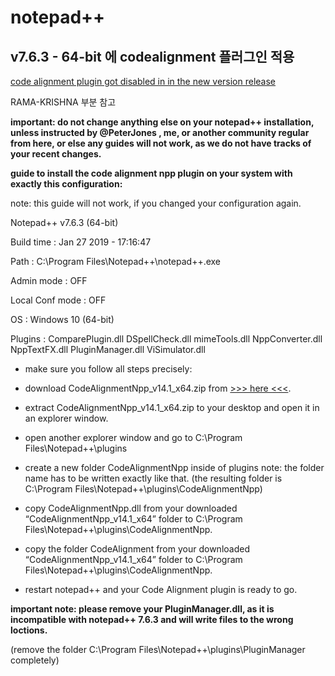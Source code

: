 # notepad++

## v7.6.3 - 64-bit 에 codealignment 플러그인 적용

[code alignment plugin got disabled in in the new version release](https://notepad-plus-plus.org/community/topic/17125/code-alignment-plugin-got-disabled-in-in-the-new-version-release)

RAMA-KRISHNA 부분 참고

**important: do not change anything else on your notepad++ installation, unless instructed by @PeterJones , me, or another community regular from here, or else any guides will not work, as we do not have tracks of your recent changes.**

**guide to install the code alignment npp plugin on your system with exactly this configuration:**

note: this guide will not work, if you changed your configuration again.

Notepad++ v7.6.3 (64-bit)

Build time : Jan 27 2019 - 17:16:47

Path : C:\Program Files\Notepad++\notepad++.exe

Admin mode : OFF

Local Conf mode : OFF

OS : Windows 10 (64-bit)

Plugins : ComparePlugin.dll DSpellCheck.dll mimeTools.dll NppConverter.dll NppTextFX.dll PluginManager.dll ViSimulator.dll

- make sure you follow all steps precisely:
- download CodeAlignmentNpp_v14.1_x64.zip from [>>> here <<<](https://github.com/cpmcgrath/codealignment/releases/download/v14.1/CodeAlignmentNpp_v14.1_x64.zip).
- extract CodeAlignmentNpp_v14.1_x64.zip to your desktop and open it in an explorer window.
- open another explorer window and go to C:\Program Files\Notepad++\plugins
- create a new folder CodeAlignmentNpp inside of plugins
    note: the folder name has to be written exactly like that.
    (the resulting folder is C:\Program Files\Notepad++\plugins\CodeAlignmentNpp)

- copy CodeAlignmentNpp.dll from your downloaded “CodeAlignmentNpp_v14.1_x64” folder to C:\Program Files\Notepad++\plugins\CodeAlignmentNpp.

- copy the folder CodeAlignment from your downloaded “CodeAlignmentNpp_v14.1_x64” folder to C:\Program Files\Notepad++\plugins\CodeAlignmentNpp.

- restart notepad++ and your Code Alignment plugin is ready to go.

**important note: please remove your PluginManager.dll, as it is incompatible with notepad++ 7.6.3 and will write files to the wrong loctions.**

(remove the folder C:\Program Files\Notepad++\plugins\PluginManager completely)

